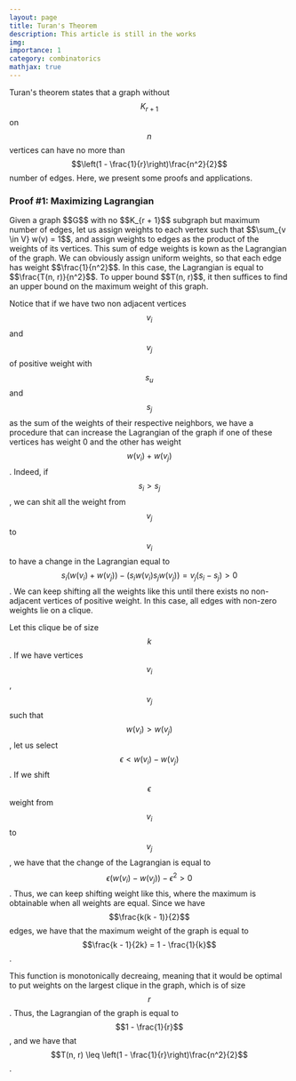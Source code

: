 ```yaml
---
layout: page
title: Turan's Theorem
description: This article is still in the works
img: 
importance: 1
category: combinatorics
mathjax: true
---
```

Turan's theorem states that a graph without $$K_{r + 1}$$ on $$n$$ vertices can have no more than $$\left(1 - \frac{1}{r}\right)\frac{n^2}{2}$$ number of edges. Here, we present some proofs and applications.
<h3> Proof #1: Maximizing Lagrangian </h3>
Given a graph $$G$$ with no $$K_{r + 1}$$ subgraph but maximum number of edges, let us assign weights to each vertex such that $$\sum_{v \in V} w(v) = 1$$, and assign weights to edges as the product of the weights of its vertices. This sum of edge weights is kown as the Lagrangian of the graph. We can obviously assign uniform weights, so that each edge has weight $$\frac{1}{n^2}$$. In this case, the Lagrangian is equal to $$\frac{T(n, r)}{n^2}$$. To upper bound $$T(n, r)$$, it then suffices to find an upper bound on the maximum weight of this graph.

Notice that if we have two non adjacent vertices $$v_i$$ and $$v_j$$ of positive weight with $$s_u$$ and $$s_j$$ as the sum of the weights of their respective neighbors, we have a procedure that can increase the Lagrangian of the graph if one of these vertices has weight 0 and the other has weight $$w(v_i) + w(v_j)$$. Indeed, if $$s_i > s_j$$, we can shit all the weight from $$v_j$$ to $$v_i$$ to have a change in the Lagrangian equal to $$s_i(w(v_i) + w(v_j)) - (s_iw(v_i) s_jw(v_j))  = v_j(s_i - s_j) > 0$$. We can keep shifting all the weights like this until there exists no non-adjacent vertices of positive weight. In this case, all edges with non-zero weights lie on a clique.

Let this clique be of size $$k$$. If we have vertices $$v_i$$, $$v_j$$ such that $$w(v_i) > w(v_j)$$, let us select $$\epsilon < w(v_i) - w(v_j)$$. If we shift $$\epsilon$$ weight from $$v_i$$ to $$v_j$$, we have that the change of the Lagrangian is equal to $$\epsilon(w(v_i) - w(v_j)) - \epsilon^2 > 0$$. Thus, we can keep shifting weight like this, where the maximum is obtainable when all weights are equal. Since we have $$\frac{k(k - 1)}{2}$$ edges, we have that the maximum weight of the graph is equal to $$\frac{k - 1}{2k} = 1 - \frac{1}{k}$$.

This function is monotonically decreaing, meaning that it would be optimal to put weights on the largest clique in the graph, which is of size $$r$$. Thus, the Lagrangian of the graph is equal to $$1 - \frac{1}{r}$$, and we have that $$T(n, r) \leq \left(1 - \frac{1}{r}\right)\frac{n^2}{2}$$.